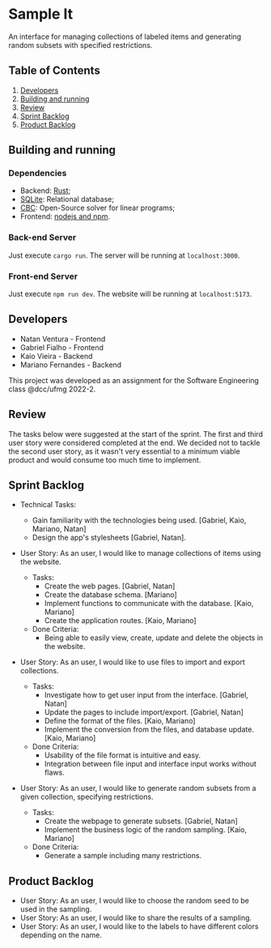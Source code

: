 # Sample It

An interface for managing collections of labeled items and generating random subsets with specified restrictions.

## Table of Contents
1. [Developers](#developers)
2. [Building and running](#building-and-running)
3. [Review](#review)
4. [Sprint Backlog](#sprint-backlog)
5. [Product Backlog](#product-backlog)

## Building and running

### Dependencies

- Backend: [Rust](https://www.rust-lang.org/);
- [SQLite](https://www.sqlite.org/index.html): Relational database;
- [CBC](https://github.com/coin-or/Cbc): Open-Source solver for linear programs;
- Frontend: [nodejs and npm](https://nodejs.org/en/).

### Back-end Server

Just execute `cargo run`. The server will be running at `localhost:3000`.

### Front-end Server

Just execute `npm run dev`. The website will be running at `localhost:5173`.

## Developers

- Natan Ventura - Frontend
- Gabriel Fialho - Frontend
- Kaio Vieira - Backend
- Mariano Fernandes - Backend

This project was developed as an assignment for the Software Engineering class @dcc/ufmg 2022-2.

## Review

The tasks below were suggested at the start of the sprint. The first and third user story were considered completed at the end. We decided not to tackle the second user story, as it wasn't very essential to a minimum viable product and would consume too much time to implement.

## Sprint Backlog

- Technical Tasks:
	- Gain familiarity with the technologies being used. [Gabriel, Kaio, Mariano, Natan]
	- Design the app's stylesheets [Gabriel, Natan].

- User Story: As an user, I would like to manage collections of items using the website.
	- Tasks:
		- Create the web pages. [Gabriel, Natan]
		- Create the database schema. [Mariano]
		- Implement functions to communicate with the database. [Kaio, Mariano]
		- Create the application routes. [Kaio, Mariano]
	- Done Criteria:
		- Being able to easily view, create, update and delete the objects in the website.

- User Story: As an user, I would like to use files to import and export collections.
	- Tasks:
		- Investigate how to get user input from the interface. [Gabriel, Natan]
		- Update the pages to include import/export. [Gabriel, Natan]
		- Define the format of the files. [Kaio, Mariano]
		- Implement the conversion from the files, and database update. [Kaio, Mariano]
	- Done Criteria:
		- Usability of the file format is intuitive and easy.
		- Integration between file input and interface input works without flaws.

- User Story: As an user, I would like to generate random subsets from a given collection, specifying restrictions.
	- Tasks:
		- Create the webpage to generate subsets. [Gabriel, Natan]
		- Implement the business logic of the random sampling. [Kaio, Mariano]
	- Done Criteria:
		- Generate a sample including many restrictions.

## Product Backlog

- User Story: As an user, I would like to choose the random seed to be used in the sampling.
- User Story: As an user, I would like to share the results of a sampling. 
- User Story: As an user, I would like to the labels to have different colors depending on the name.
